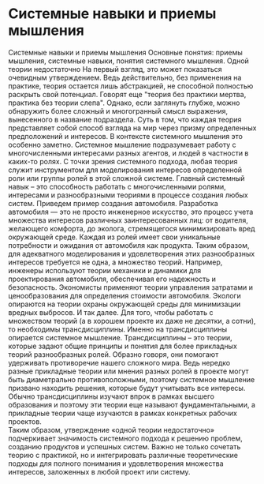 # Системные навыки и приемы мышления



Системные навыки и приемы мышления
Основные понятия: приемы мышления, системные навыки, понятия системного мышления. 
Одной теории недостаточно
На первый взгляд, это может показаться очевидным утверждением. Ведь действительно, без применения на практике, теория остается лишь абстракцией, не способной полностью раскрыть свой потенциал. Говорят еще "теория без практики мертва, практика без теории слепа". Однако, если заглянуть глубже, можно обнаружить более сложный и многогранный смысл выражения, вынесенного в название подраздела.
Суть в том, что каждая теория представляет собой способ взгляда на мир через призму определенных предположений и интересов. В контексте системного мышления это особенно заметно. Системное мышление подразумевает работу с многочисленными интересами разных агентов, и людей в частности в каких-то ролях. С точки зрения системного подхода, любая теория служит инструментом для моделирования интересов определенной роли или группы ролей в этой сложной системе.
Главный системный навык – это способность работать с многочисленными ролями, интересами и разнообразными теориями в процессе создания любых систем. 
Приведем пример создания автомобиля. Разработка автомобиля — это не просто инженерное искусство, это процесс учета множества интересов различных заинтересованных лиц: от водителя, желающего комфорта, до эколога, стремящегося минимизировать вред окружающей среде. Каждая из ролей имеет свои уникальные потребности и ожидания от автомобиля как продукта. Таким образом, для адекватного моделирования и удовлетворения этих разнообразных интересов требуется не одна, а множество теорий.
Например, инженеры используют теории механики и динамики для проектирования автомобиля, обеспечивая его надежность и безопасность. Экономисты применяют теории управления затратами и ценообразования для определения стоимости автомобиля. Экологи опираются на теории охраны окружающей среды для минимизации вредных выбросов. И так далее.
Для того, чтобы работать с множеством теорий (а в хорошем проекте их даже не десятки, а сотни), то необходимы трансдисциплины. Именно на трансдисциплины опирается системное мышление. Трансдисциплины – это теории, которые задают общие принципы и понятия для более прикладных теорий разнообразных ролей. Образно говоря, они помогают удерживать противоречие нашего сложного мира. Ведь нередко разные прикладные теории или мнения разных ролей в проекте могут быть диаметрально противоположными, поэтому системное мышление призвано находить решения, которые будут учитывать все интересы.  
Обычно трансдисциплины изучают впрок в рамках высшего образования и поэтому эти теории еще называют фундаментальными, а прикладные теории чаще изучаются в рамках конкретных рабочих проектов.  
Таким образом, утверждение «одной теории недостаточно» подчеркивает значимость системного подхода к решению проблем, созданию продуктов и успешных систем. Важно не только сочетать теорию с практикой, но и интегрировать различные теоретические подходы для полного понимания и удовлетворения множества интересов, заложенных в любой проект или систему.
